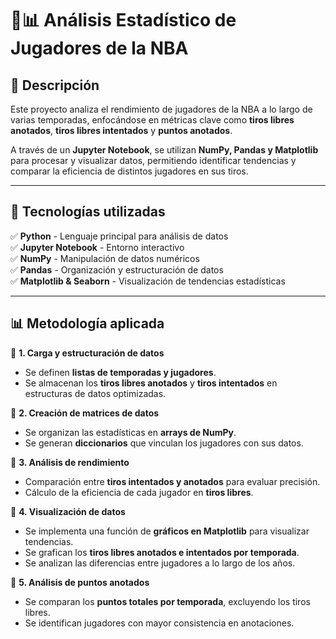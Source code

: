 # 🏀📊 Análisis Estadístico de Jugadores de la NBA  

## 🚀 Descripción  
Este proyecto analiza el rendimiento de jugadores de la NBA a lo largo de varias temporadas, enfocándose en métricas clave como **tiros libres anotados**, **tiros libres intentados** y **puntos anotados**.  

A través de un **Jupyter Notebook**, se utilizan **NumPy, Pandas y Matplotlib** para procesar y visualizar datos, permitiendo identificar tendencias y comparar la eficiencia de distintos jugadores en sus tiros.  

---

## 🔹 Tecnologías utilizadas  
✅ **Python** - Lenguaje principal para análisis de datos  
✅ **Jupyter Notebook** - Entorno interactivo  
✅ **NumPy** - Manipulación de datos numéricos  
✅ **Pandas** - Organización y estructuración de datos  
✅ **Matplotlib & Seaborn** - Visualización de tendencias estadísticas  

---

## 📊 Metodología aplicada  
🔹 **1. Carga y estructuración de datos**  
- Se definen **listas de temporadas y jugadores**.  
- Se almacenan los **tiros libres anotados** y **tiros intentados** en estructuras de datos optimizadas.  

🔹 **2. Creación de matrices de datos**  
- Se organizan las estadísticas en **arrays de NumPy**.  
- Se generan **diccionarios** que vinculan los jugadores con sus datos.  

🔹 **3. Análisis de rendimiento**  
- Comparación entre **tiros intentados y anotados** para evaluar precisión.  
- Cálculo de la eficiencia de cada jugador en **tiros libres**.  

🔹 **4. Visualización de datos**  
- Se implementa una función de **gráficos en Matplotlib** para visualizar tendencias.  
- Se grafican los **tiros libres anotados e intentados por temporada**.  
- Se analizan las diferencias entre jugadores a lo largo de los años.  

🔹 **5. Análisis de puntos anotados**  
- Se comparan los **puntos totales por temporada**, excluyendo los tiros libres.  
- Se identifican jugadores con mayor consistencia en anotaciones.  
